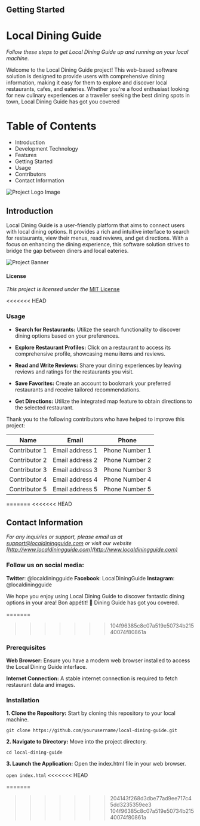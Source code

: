 ## Getting Started

# Local Dining Guide

*Follow these steps to get Local Dining Guide up and running on your local machine.*


Welcome to the Local Dining Guide project! This web-based software solution is designed to
provide users with comprehensive dining information, making it easy for them to explore
and discover local restaurants, cafes, and eateries. Whether you're a food enthusiast looking
for new culinary experiences or a traveller seeking the best dining spots in town, Local
Dining Guide has got you covered

# Table of Contents

- Introduction
- Development Technology
- Features
- Getting Started
- Usage
- Contributors
- Contact Information

![Project Logo Image](https://images.unsplash.com/photo-1565895405127-481853366cf8?ixlib=rb-4.0.3&ixid=M3wxMjA3fDB8MHxwaG90by1wYWdlfHx8fGVufDB8fHx8fA%3D%3D&auto=format&fit=crop&w=409&q=80)

## Introduction

Local Dining Guide is a user-friendly platform that aims to connect users with local dining
options. It provides a rich and intuitive interface to search for restaurants, view their menus,
read reviews, and get directions. With a focus on enhancing the dining experience, this
software solution strives to bridge the gap between diners and local eateries.

![Project Banner](https://images.unsplash.com/photo-1565895405140-6b9830a88c19?ixlib=rb-4.0.3&ixid=M3wxMjA3fDB8MHxwaG90by1wYWdlfHx8fGVufDB8fHx8fA%3D%3D&auto=format&fit=crop&w=871&q=80)

#### License
*This project is licensed under the* [MIT License](https://opensource.org/license/mit/)

<<<<<<< HEAD

### Usage

- **Search for Restaurants:** Utilize the search functionality to discover dining options based on your preferences.

- **Explore Restaurant Profiles:** Click on a restaurant to access its comprehensive profile, showcasing menu items and reviews.

- **Read and Write Reviews:** Share your dining experiences by leaving reviews and ratings for the restaurants you visit.

- **Save Favorites:** Create an account to bookmark your preferred restaurants and receive tailored recommendations.

- **Get Directions:** Utilize the integrated map feature to obtain directions to the selected restaurant.


Thank you to the following contributors who have helped to improve this project:

| Name        | Email                | Phone          |
|-------------|----------------------|----------------|
| Contributor 1 | Email address 1 | Phone Number 1 |
| Contributor 2 | Email address 2 | Phone Number 2 |
| Contributor 3 | Email address 3 | Phone Number 3 |
| Contributor 4 | Email address 4 | Phone Number 4 |
| Contributor 5 | Email address 5 | Phone Number 5 |


=======
<<<<<<< HEAD

## Contact Information
*For any inquiries or support, please email us at support@localdiningguide.com or visit our 
website [http://www.localdiningguide.com](http://www.localdiningguide.com)*

### Follow us on social media:
**Twitter**: @localdiningguide
**Facebook**: LocalDiningGuide
**Instagram**: @localdiningguide

We hope you enjoy using Local Dining Guide to discover fantastic dining options in your 
area! Bon appétit! :fork_and_knife:
Dining Guide has got you covered.

=======
>>>>>>> 104f96385c8c07a519e50734b21540074f80861a
### **Prerequisites**

**Web Browser:** Ensure you have a modern web browser installed to access the Local Dining
Guide interface.

**Internet Connection:** A stable internet connection is required to fetch restaurant data and
images.

### **Installation**
**1. Clone the Repository:** Start by cloning this repository to your local machine.

`git clone https://github.com/yourusername/local-dining-guide.git`

**2. Navigate to Directory:** Move into the project directory.

`cd local-dining-guide`

**3. Launch the Application:** Open the index.html file in your web browser.

`open index.html`
<<<<<<< HEAD

=======
>>>>>>> 204143f268d3dbe77ad9ee717c45dd3235359ee3
>>>>>>> 104f96385c8c07a519e50734b21540074f80861a
